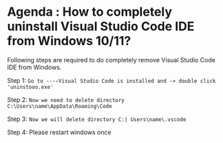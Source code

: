 # Agenda : How to completely uninstall Visual Studio Code IDE from Windows 10/11?

Following steps are required to do completely remove Visual Studio Code IDE from Windows.

Step 1: `Go to ---›Visual Studio Code is installed and -> double click 'uninstooo.exe'`

Step 2: `Now we need to delete directory C:\Users\name\AppData\Roaming\Code`

Step 3: `Now we will delete directory C:| Users\name\.vscode`

Step 4: Please restart windows once
